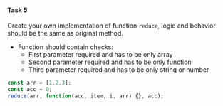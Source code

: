 #### Task 5

Create your own implementation of function `reduce`, logic and behavior should be the same as original method.

- Function should contain checks:
  - First parameter required and has to be only array
  - Second parameter required and has to be only function
  - Third parameter required and has to be only string or number

```javascript
const arr = [1,2,3];
const acc = 0;
reduce(arr, function(acc, item, i, arr) {}, acc);
```

